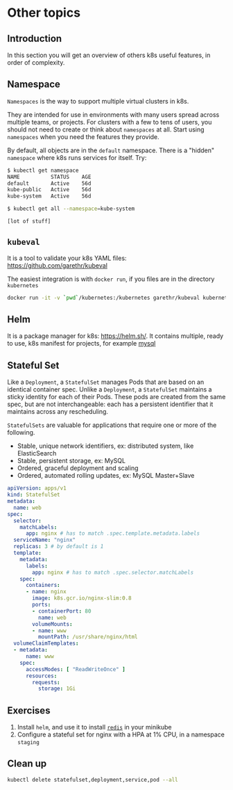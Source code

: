# Other topics

## Introduction

In this section you will get an overview of others k8s useful features, in order of complexity.

## Namespace

`Namespaces` is the way to support multiple virtual clusters in k8s.

They are intended for use in environments with many users spread across multiple teams, or projects. For clusters with a few to tens of users, you should not need to create or think about `namespaces` at all. Start using `namespaces` when you need the features they provide.

By default, all objects are in the `default` namespace. There is a "hidden" `namespace` where k8s runs services for itself.
Try:

```bash
$ kubectl get namespace
NAME          STATUS    AGE
default       Active    56d
kube-public   Active    56d
kube-system   Active    56d
```

```bash
$ kubectl get all --namespace=kube-system

[lot of stuff]
```

## `kubeval`

It is a tool to validate your k8s YAML files: <https://github.com/garethr/kubeval>

The easiest integration is with `docker run`, if you files are in the directory `kubernetes`

```bash
docker run -it -v `pwd`/kubernetes:/kubernetes garethr/kubeval kubernetes/**/*
```

## Helm

It is a package manager for k8s: <https://helm.sh/>.
It contains multiple, ready to use, k8s manifest for projects, for example [mysql](https://github.com/helm/charts/tree/master/stable/mysql)

## Stateful Set

Like a `Deployment`, a `StatefulSet` manages Pods that are based on an identical container spec. Unlike a `Deployment`, a `StatefulSet` maintains a sticky identity for each of their Pods. These pods are created from the same spec, but are not interchangeable: each has a persistent identifier that it maintains across any rescheduling.

`StatefulSets` are valuable for applications that require one or more of the following.

* Stable, unique network identifiers, ex: distributed system, like ElasticSearch
* Stable, persistent storage, ex: MySQL
* Ordered, graceful deployment and scaling
* Ordered, automated rolling updates, ex: MySQL Master+Slave

```yaml
apiVersion: apps/v1
kind: StatefulSet
metadata:
  name: web
spec:
  selector:
    matchLabels:
      app: nginx # has to match .spec.template.metadata.labels
  serviceName: "nginx"
  replicas: 3 # by default is 1
  template:
    metadata:
      labels:
        app: nginx # has to match .spec.selector.matchLabels
    spec:
      containers:
      - name: nginx
        image: k8s.gcr.io/nginx-slim:0.8
        ports:
        - containerPort: 80
          name: web
        volumeMounts:
        - name: www
          mountPath: /usr/share/nginx/html
  volumeClaimTemplates:
  - metadata:
      name: www
    spec:
      accessModes: [ "ReadWriteOnce" ]
      resources:
        requests:
          storage: 1Gi
```

## Exercises

1. Install `helm`, and use it to install [`redis`](https://github.com/helm/charts/tree/master/stable/redis) in your minikube
2. Configure a stateful set for nginx with a HPA at 1% CPU, in a namespace `staging`

## Clean up

```bash
kubectl delete statefulset,deployment,service,pod --all
```
